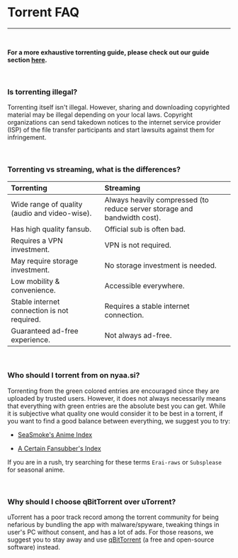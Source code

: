 # **Torrent FAQ**

---

&nbsp;

**For a more exhaustive torrenting guide, please check out our guide section [here](https://www.reddit.com/r/animepiracy/about/wiki/guide/torrent).**

&nbsp;

### **Is torrenting illegal?**

Torrenting itself isn't illegal. However, sharing and downloading copyrighted material may be illegal depending on your local laws. Copyright organizations can send takedown notices to the internet service provider (ISP) of the file transfer participants and start lawsuits against them for infringement.

&nbsp;

### **Torrenting vs streaming, what is the differences?**

|Torrenting|Streaming|
:--|:--|
|Wide range of quality (audio and video-wise).|Always heavily compressed (to reduce server storage and bandwidth cost). |
|Has high quality fansub.|Official sub is often bad.|
|Requires a VPN investment.|VPN is not required.|
|May require storage investment.|No storage investment is needed.|
|Low mobility & convenience.|Accessible everywhere.|
|Stable internet connection is not required.|Requires a stable internet connection.|
|Guaranteed ad-free experience.|Not always ad-free.|

&nbsp;

### **Who should I torrent from on nyaa.si?**

Torrenting from the green colored entries are encouraged since they are uploaded by trusted users. However, it does not always necessarily means that everything with green entries are the absolute best you can get. While it is subjective what quality one would consider it to be best in a torrent, if you want to find a good balance between everything, we suggest you to try:

- [SeaSmoke's Anime Index](https://docs.google.com/spreadsheets/d/1emW2Zsb0gEtEHiub_YHpazvBd4lL4saxCwyPhbtxXYM/htmlview#)


- [A Certain Fansubber's Index](https://docs.google.com/spreadsheets/d/1PJYwhjzLNPXV2X1np-S4rdZE4fb7pxp-QbHY1O0jH6Q/htmlview)

If you are in a rush, try searching for these terms `Erai-raws` or `Subsplease` for seasonal anime.

&nbsp;

### **Why should I choose qBitTorrent over uTorrent?**

uTorrent has a poor track record among the torrent community for being nefarious by bundling the app with malware/spyware, tweaking things in user's PC without consent, and has a lot of ads. For those reasons, we suggest you to stay away and use [qBitTorrent](https://www.qbittorrent.org/) (a free and open-source software) instead.

&nbsp;

